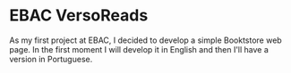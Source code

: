 # EBAC VersoReads
As my first project at EBAC, I decided to develop a simple Booktstore web page.
In the first moment I will develop it in English and then I'll have a version in Portuguese.
